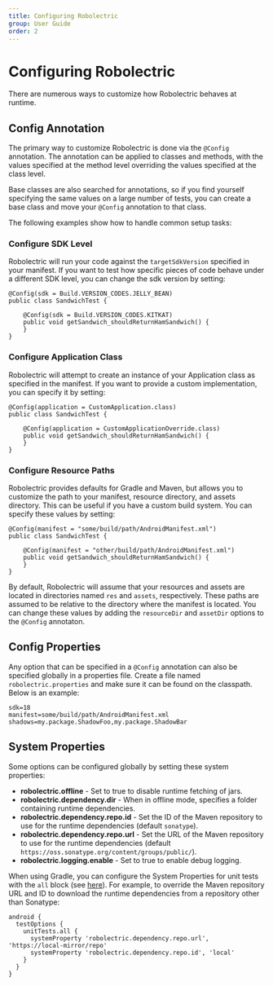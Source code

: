 ```yaml
---
title: Configuring Robolectric
group: User Guide
order: 2
---
```


# Configuring Robolectric

There are numerous ways to customize how Robolectric behaves at runtime.

## Config Annotation

The primary way to customize Robolectric is done via the `@Config` annotation. The annotation can be applied to classes and methods, with the values specified at the method level overriding the values specified at the class level.

Base classes are also searched for annotations, so if you find yourself specifying the same values on a large number of tests, you can create a base class and move your `@Config` annotation to that class.

The following examples show how to handle common setup tasks:

### Configure SDK Level

Robolectric will run your code against the `targetSdkVersion` specified in your manifest. If you want to test how specific pieces of code behave under a different SDK level, you can change the sdk version by setting:

```
@Config(sdk = Build.VERSION_CODES.JELLY_BEAN)
public class SandwichTest {

    @Config(sdk = Build.VERSION_CODES.KITKAT)
    public void getSandwich_shouldReturnHamSandwich() {
    }
}
```

### Configure Application Class

Robolectric will attempt to create an instance of your Application class as specified in the manifest. If you want to provide a custom implementation, you can specify it by setting:

```
@Config(application = CustomApplication.class)
public class SandwichTest {

    @Config(application = CustomApplicationOverride.class)
    public void getSandwich_shouldReturnHamSandwich() {
    }
}
```

### Configure Resource Paths

Robolectric provides defaults for Gradle and Maven, but allows you to customize the path to your manifest, resource directory, and assets directory. This can be useful if you have a custom build system. You can specify these values by setting:

```
@Config(manifest = "some/build/path/AndroidManifest.xml")
public class SandwichTest {

    @Config(manifest = "other/build/path/AndroidManifest.xml")
    public void getSandwich_shouldReturnHamSandwich() {
    }
}
```

By default, Robolectric will assume that your resources and assets are located in directories named `res` and `assets`, respectively. These paths are assumed to be relative to the directory where the manifest is located. You can change these values by adding the `resourceDir` and `assetDir` options to the `@Config` annotaton.

## Config Properties

Any option that can be specified in a `@Config` annotation can also be specified globally in a properties file. Create a file named `robolectric.properties` and make sure it can be found on the classpath. Below is an example:

```
sdk=18
manifest=some/build/path/AndroidManifest.xml
shadows=my.package.ShadowFoo,my.package.ShadowBar
```

## System Properties

Some options can be configured globally by setting these system properties:

* **robolectric.offline** - Set to true to disable runtime fetching of jars.
* **robolectric.dependency.dir** - When in offline mode, specifies a folder containing runtime dependencies.
* **robolectric.dependency.repo.id** - Set the ID of the Maven repository to use for the runtime dependencies (default `sonatype`).
* **robolectric.dependency.repo.url** - Set the URL of the Maven repository to use for the runtime dependencies (default `https://oss.sonatype.org/content/groups/public/`).
* **robolectric.logging.enable** - Set to true to enable debug logging.

When using Gradle, you can configure the System Properties for unit tests with the `all` block (see [here](http://tools.android.com/tech-docs/unit-testing-support)). For example, to override the Maven repository URL and ID to download the runtime dependencies from a repository other than Sonatype:

	android {
	  testOptions {
	    unitTests.all {
	      systemProperty 'robolectric.dependency.repo.url', 'https://local-mirror/repo'
	      systemProperty 'robolectric.dependency.repo.id', 'local'
	    }
	  }
	}
